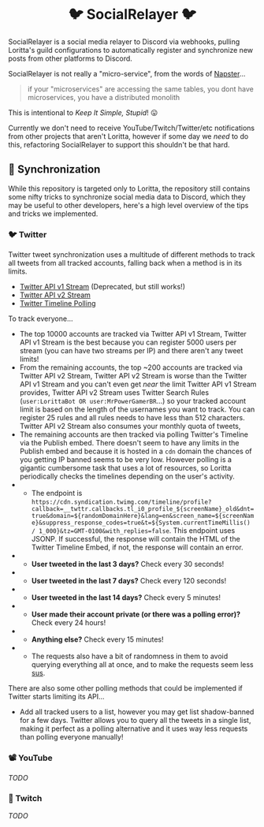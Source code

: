 
<h1 align="center">🐦 SocialRelayer 🐦</h1>

SocialRelayer is a social media relayer to Discord via webhooks, pulling Loritta's guild configurations to automatically register and synchronize new posts from other platforms to Discord.

SocialRelayer is not really a "micro-service", from the words of [Napster](https://github.com/napstr/)...

> if your "microservices" are accessing the same tables, you dont have microservices, you have a distributed monolith

This is intentional to *Keep It Simple, Stupid*! 😛

Currently we don't need to receive YouTube/Twitch/Twitter/etc notifications from other projects that aren't Loritta, however if some day we *need* to do this, refactoring SocialRelayer to support this shouldn't be that hard.

## 🔄 Synchronization 

While this repository is targeted only to Loritta, the repository still contains some nifty tricks to synchronize social media data to Discord, which they may be useful to other developers, here's a high level overview of the tips and tricks we implemented.

### 🐦 Twitter

Twitter tweet synchronization uses a multitude of different methods to track all tweets from all tracked accounts, falling back when a method is in its limits.

* [Twitter API v1 Stream](https://developer.twitter.com/en/docs/twitter-api/v1/tweets/filter-realtime/overview) (Deprecated, but still works!)
* [Twitter API v2 Stream](https://developer.twitter.com/en/docs/twitter-api/tweets/filtered-stream/quick-start)
* [Twitter Timeline Polling](https://publish.twitter.com/)

To track everyone...

* The top 10000 accounts are tracked via Twitter API v1 Stream, Twitter API v1 Stream is the best because you can register 5000 users per stream (you can have two streams per IP) and there aren't any tweet limits!
* From the remaining accounts, the top ~200 accounts are tracked via Twitter API v2 Stream, Twitter API v2 Stream is worse than the Twitter API v1 Stream and you can't even get *near* the limit Twitter API v1 Stream provides, Twitter API v2 Stream uses Twitter Search Rules (`user:LorittaBot OR user:MrPowerGamerBR`...) so your tracked account limit is based on the length of the usernames you want to track. You can register 25 rules and all rules needs to have less than 512 characters. Twitter API v2 Stream also consumes your monthly quota of tweets,
* The remaining accounts are then tracked via polling Twitter's Timeline via the Publish embed. There doesn't seem to have any limits in the Publish embed and because it is hosted in a `cdn` domain the chances of you getting IP banned seems to be very low. However polling is a gigantic cumbersome task that uses a lot of resources, so Loritta periodically checks the timelines depending on the user's activity.
* * The endpoint is `https://cdn.syndication.twimg.com/timeline/profile?callback=__twttr.callbacks.tl_i0_profile_${screenName}_old&dnt=true&domain=${randomDomainHere}&lang=en&screen_name=${screenName}&suppress_response_codes=true&t=${System.currentTimeMillis() / 1_000}&tz=GMT-0100&with_replies=false`. This endpoint uses JSONP. If successful, the response will contain the HTML of the Twitter Timeline Embed, if not, the response will contain an error.
* * **User tweeted in the last 3 days?** Check every 30 seconds!
* * **User tweeted in the last 7 days?** Check every 120 seconds!
* * **User tweeted in the last 14 days?** Check every 5 minutes!
* * **User made their account private (or there was a polling error)?** Check every 24 hours!
* * **Anything else?** Check every 15 minutes!
* * The requests also have a bit of randomness in them to avoid querying everything all at once, and to make the requests seem less [sus](https://www.youtube.com/watch?v=QYswdRMsAoU&feature=youtu.be&t=715).

There are also some other polling methods that could be implemented if Twitter starts limiting its API...

* Add all tracked users to a list, however you may get list shadow-banned for a few days. Twitter allows you to query all the tweets in a single list, making it perfect as a polling alternative and it uses way less requests than polling everyone manually!

### 📽️ YouTube

*TODO*

### 🛀 Twitch

*TODO*